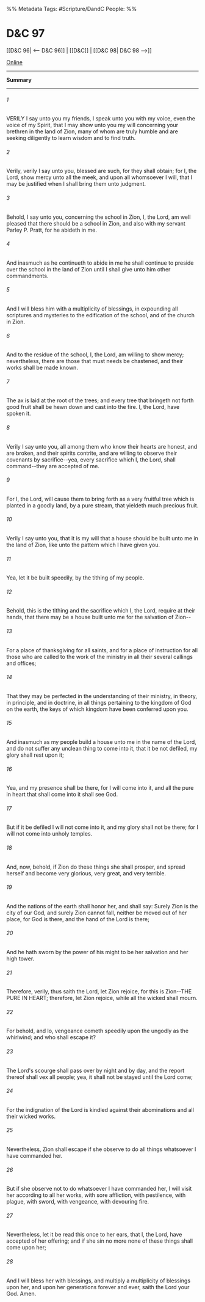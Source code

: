 %% Metadata
Tags: #Scripture/DandC
People: 
%%
# D&C 97
[[D&C 96| <-- D&C 96]] | [[D&C]] | [[D&C 98| D&C 98 -->]]

[Online](https://churchofjesuschrist.org/study/scriptures/dc-testament/dc/97?lang=eng)

---
__Summary__



---
###### 1
VERILY I say unto you my friends, I speak unto you with my voice, even the voice of my Spirit, that I may show unto you my will concerning your brethren in the land of Zion, many of whom are truly humble and are seeking diligently to learn wisdom and to find truth.
###### 2
Verily, verily I say unto you, blessed are such, for they shall obtain; for I, the Lord, show mercy unto all the meek, and upon all whomsoever I will, that I may be justified when I shall bring them unto judgment.
###### 3
Behold, I say unto you, concerning the school in Zion, I, the Lord, am well pleased that there should be a school in Zion, and also with my servant Parley P. Pratt, for he abideth in me.
###### 4
And inasmuch as he continueth to abide in me he shall continue to preside over the school in the land of Zion until I shall give unto him other commandments.
###### 5
And I will bless him with a multiplicity of blessings, in expounding all scriptures and mysteries to the edification of the school, and of the church in Zion.
###### 6
And to the residue of the school, I, the Lord, am willing to show mercy; nevertheless, there are those that must needs be chastened, and their works shall be made known.
###### 7
The ax is laid at the root of the trees; and every tree that bringeth not forth good fruit shall be hewn down and cast into the fire. I, the Lord, have spoken it.
###### 8
Verily I say unto you, all among them who know their hearts are honest, and are broken, and their spirits contrite, and are willing to observe their covenants by sacrifice--yea, every sacrifice which I, the Lord, shall command--they are accepted of me.
###### 9
For I, the Lord, will cause them to bring forth as a very fruitful tree which is planted in a goodly land, by a pure stream, that yieldeth much precious fruit.
###### 10
Verily I say unto you, that it is my will that a house should be built unto me in the land of Zion, like unto the pattern which I have given you.
###### 11
Yea, let it be built speedily, by the tithing of my people.
###### 12
Behold, this is the tithing and the sacrifice which I, the Lord, require at their hands, that there may be a house built unto me for the salvation of Zion--
###### 13
For a place of thanksgiving for all saints, and for a place of instruction for all those who are called to the work of the ministry in all their several callings and offices;
###### 14
That they may be perfected in the understanding of their ministry, in theory, in principle, and in doctrine, in all things pertaining to the kingdom of God on the earth, the keys of which kingdom have been conferred upon you.
###### 15
And inasmuch as my people build a house unto me in the name of the Lord, and do not suffer any unclean thing to come into it, that it be not defiled, my glory shall rest upon it;
###### 16
Yea, and my presence shall be there, for I will come into it, and all the pure in heart that shall come into it shall see God.
###### 17
But if it be defiled I will not come into it, and my glory shall not be there; for I will not come into unholy temples.
###### 18
And, now, behold, if Zion do these things she shall prosper, and spread herself and become very glorious, very great, and very terrible.
###### 19
And the nations of the earth shall honor her, and shall say: Surely Zion is the city of our God, and surely Zion cannot fall, neither be moved out of her place, for God is there, and the hand of the Lord is there;
###### 20
And he hath sworn by the power of his might to be her salvation and her high tower.
###### 21
Therefore, verily, thus saith the Lord, let Zion rejoice, for this is Zion--THE PURE IN HEART; therefore, let Zion rejoice, while all the wicked shall mourn.
###### 22
For behold, and lo, vengeance cometh speedily upon the ungodly as the whirlwind; and who shall escape it?
###### 23
The Lord's scourge shall pass over by night and by day, and the report thereof shall vex all people; yea, it shall not be stayed until the Lord come;
###### 24
For the indignation of the Lord is kindled against their abominations and all their wicked works.
###### 25
Nevertheless, Zion shall escape if she observe to do all things whatsoever I have commanded her.
###### 26
But if she observe not to do whatsoever I have commanded her, I will visit her according to all her works, with sore affliction, with pestilence, with plague, with sword, with vengeance, with devouring fire.
###### 27
Nevertheless, let it be read this once to her ears, that I, the Lord, have accepted of her offering; and if she sin no more none of these things shall come upon her;
###### 28
And I will bless her with blessings, and multiply a multiplicity of blessings upon her, and upon her generations forever and ever, saith the Lord your God. Amen.




